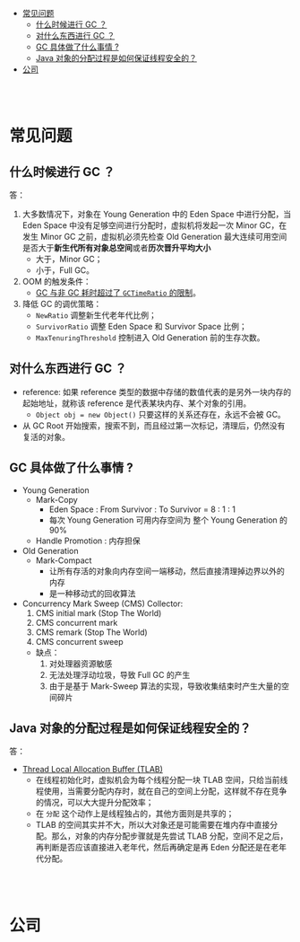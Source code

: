 - [常见问题](#常见问题)
  - [什么时候进行 GC ？](#什么时候进行-gc-)
  - [对什么东西进行 GC ？](#对什么东西进行-gc-)
  - [GC 具体做了什么事情 ?](#gc-具体做了什么事情-)
  - [Java 对象的分配过程是如何保证线程安全的？](#java-对象的分配过程是如何保证线程安全的)
- [公司](#公司)


</br></br>


# 常见问题
## 什么时候进行 GC ？
答：
1. 大多数情况下，对象在 Young Generation 中的 Eden Space 中进行分配，当 Eden Space 中没有足够空间进行分配时，虚拟机将发起一次 Minor GC，在发生 Minor GC 之前，虚拟机必须先检查 Old Generation 最大连续可用空间是否大于**新生代所有对象总空间**或者**历次晋升平均大小**
    - 大于，Minor GC；
    - 小于，Full GC。
2. OOM 的触发条件：
    - [GC 与非 GC 耗时超过了 `GCTimeRatio` 的限制](http://www.oracle.com/technetwork/java/javase/gc-tuning-6-140523.html#par_gc.oom)。
3. 降低 GC 的调优策略：
    - `NewRatio` 调整新生代老年代比例；
    - `SurvivorRatio` 调整 Eden Space 和 Survivor Space 比例；
    - `MaxTenuringThreshold` 控制进入 Old Generation 前的生存次数。 


## 对什么东西进行 GC ？
- reference: 如果 reference 类型的数据中存储的数值代表的是另外一块内存的起始地址，就称该 reference 是代表某块内存、某个对象的引用。
    - `Object obj = new Object()` 只要这样的关系还存在，永远不会被 GC。
- 从 GC Root 开始搜索，搜索不到，而且经过第一次标记，清理后，仍然没有复活的对象。


## GC 具体做了什么事情 ?
- Young Generation
    - Mark-Copy
        - Eden Space : From Survivor : To Survivor = 8 : 1 : 1
        - 每次 Young Generation 可用内存空间为 整个 Young Generation 的 90%
    - Handle Promotion : 内存担保
- Old Generation
    - Mark-Compact
        - 让所有存活的对象向内存空间一端移动，然后直接清理掉边界以外的内存
        - 是一种移动式的回收算法
- Concurrency Mark Sweep (CMS) Collector: 
    1. CMS initial mark (Stop The World)
    2. CMS concurrent mark
    3. CMS remark (Stop The World)
    4. CMS concurrent sweep
    - 缺点：
        1. 对处理器资源敏感
        2. 无法处理浮动垃圾，导致 Full GC 的产生
        3. 由于是基于 Mark-Sweep 算法的实现，导致收集结束时产生大量的空间碎片


## Java 对象的分配过程是如何保证线程安全的？
答：
- [Thread Local Allocation Buffer (TLAB)](https://www.cnblogs.com/hollischuang/p/12453988.html)
    - 在线程初始化时，虚拟机会为每个线程分配一块 TLAB 空间，只给当前线程使用，当需要分配内存时，就在自己的空间上分配，这样就不存在竞争的情况，可以大大提升分配效率；
    - 在 `分配` 这个动作上是线程独占的，其他方面则是共享的；
    - TLAB 的空间其实并不大，所以大对象还是可能需要在堆内存中直接分配。那么，对象的内存分配步骤就是先尝试 TLAB 分配，空间不足之后，再判断是否应该直接进入老年代，然后再确定是再 Eden 分配还是在老年代分配。

</br></br>


# 公司